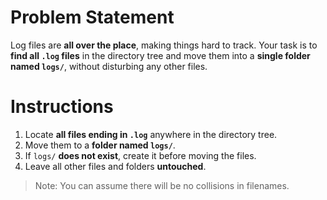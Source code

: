 # Problem Statement

Log files are **all over the place**, making things hard to track. Your task is to **find all `.log` files** in the directory tree and move them into a **single folder named `logs/`**, without disturbing any other files.

# Instructions

1. Locate **all files ending in `.log`** anywhere in the directory tree.
2. Move them to a **folder named `logs/`**.
3. If `logs/` **does not exist**, create it before moving the files.
4. Leave all other files and folders **untouched**.

> Note: You can assume there will be no collisions in filenames.
